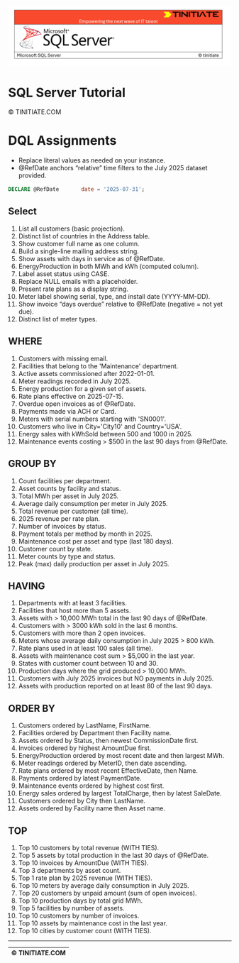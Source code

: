 ![SQL Server Tinitiate Image](../../../sqlserver-sql/sqlserver.png)

# SQL Server Tutorial

&copy; TINITIATE.COM

# DQL Assignments
* Replace literal values as needed on your instance.
* @RefDate anchors “relative” time filters to the July 2025 dataset provided.
```sql
DECLARE @RefDate       date = '2025-07-31';
```

## Select
1. List all customers (basic projection).
2. Distinct list of countries in the Address table.
3. Show customer full name as one column.
4. Build a single-line mailing address string.
5. Show assets with days in service as of @RefDate.
6. EnergyProduction in both MWh and kWh (computed column).
7. Label asset status using CASE.
8. Replace NULL emails with a placeholder.
9. Present rate plans as a display string.
10. Meter label showing serial, type, and install date (YYYY-MM-DD).
11. Show invoice “days overdue” relative to @RefDate (negative = not yet due).
12. Distinct list of meter types.

## WHERE
1. Customers with missing email.
2. Facilities that belong to the 'Maintenance' department.
3. Active assets commissioned after 2022-01-01.
4. Meter readings recorded in July 2025.
5. Energy production for a given set of assets.
6. Rate plans effective on 2025-07-15.
7. Overdue open invoices as of @RefDate.
8. Payments made via ACH or Card.
9. Meters with serial numbers starting with 'SN0001'.
10. Customers who live in City='City10' and Country='USA'.
11. Energy sales with kWhSold between 500 and 1000 in 2025.
12. Maintenance events costing > $500 in the last 90 days from @RefDate.

## GROUP BY
1. Count facilities per department.
2. Asset counts by facility and status.
3. Total MWh per asset in July 2025.
4. Average daily consumption per meter in July 2025.
5. Total revenue per customer (all time).
6. 2025 revenue per rate plan.
7. Number of invoices by status.
8. Payment totals per method by month in 2025.
9. Maintenance cost per asset and type (last 180 days).
10. Customer count by state.
11. Meter counts by type and status.
12. Peak (max) daily production per asset in July 2025.

## HAVING
1. Departments with at least 3 facilities.
2. Facilities that host more than 5 assets.
3. Assets with > 10,000 MWh total in the last 90 days of @RefDate.
4. Customers with > 3000 kWh sold in the last 6 months.
5. Customers with more than 2 open invoices.
6. Meters whose average daily consumption in July 2025 > 800 kWh.
7. Rate plans used in at least 100 sales (all time).
8. Assets with maintenance cost sum > $5,000 in the last year.
9. States with customer count between 10 and 30.
10. Production days where the grid produced > 10,000 MWh.
11. Customers with July 2025 invoices but NO payments in July 2025.
12. Assets with production reported on at least 80 of the last 90 days.

## ORDER BY
1. Customers ordered by LastName, FirstName.
2. Facilities ordered by Department then Facility name.
3. Assets ordered by Status, then newest CommissionDate first.
4. Invoices ordered by highest AmountDue first.
5. EnergyProduction ordered by most recent date and then largest MWh.
6. Meter readings ordered by MeterID, then date ascending.
7. Rate plans ordered by most recent EffectiveDate, then Name.
8. Payments ordered by latest PaymentDate.
9. Maintenance events ordered by highest cost first.
10. Energy sales ordered by largest TotalCharge, then by latest SaleDate.
11. Customers ordered by City then LastName.
12. Assets ordered by Facility name then Asset name.

## TOP
1. Top 10 customers by total revenue (WITH TIES).
2. Top 5 assets by total production in the last 30 days of @RefDate.
3. Top 10 invoices by AmountDue (WITH TIES).
4. Top 3 departments by asset count.
5. Top 1 rate plan by 2025 revenue (WITH TIES).
6. Top 10 meters by average daily consumption in July 2025.
7. Top 20 customers by unpaid amount (sum of open invoices).
8. Top 10 production days by total grid MWh.
9. Top 5 facilities by number of assets.
10. Top 10 customers by number of invoices.
11. Top 10 assets by maintenance cost in the last year.
12. Top 10 cities by customer count (WITH TIES).

***
| &copy; TINITIATE.COM |
|----------------------|
